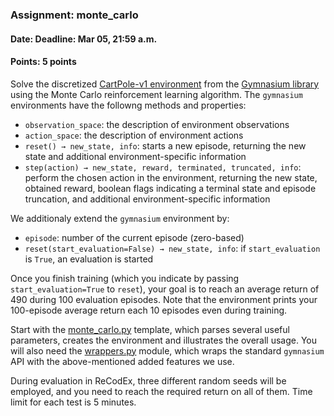 ### Assignment: monte_carlo
#### Date: Deadline: Mar 05, 21:59 a.m.
#### Points: 5 points

Solve the discretized [CartPole-v1 environment](https://gymnasium.farama.org/environments/classic_control/cart_pole/)
from the [Gymnasium library](https://gymnasium.farama.org/) using the Monte Carlo
reinforcement learning algorithm. The `gymnasium` environments have the followng
methods and properties:
- `observation_space`: the description of environment observations
- `action_space`: the description of environment actions
- `reset() → new_state, info`: starts a new episode, returning the new
  state and additional environment-specific information
- `step(action) → new_state, reward, terminated, truncated, info`: perform the
  chosen action in the environment, returning the new state, obtained reward,
  boolean flags indicating a terminal state and episode truncation, and
  additional environment-specific information

We additionaly extend the `gymnasium` environment by:
- `episode`: number of the current episode (zero-based)
- `reset(start_evaluation=False) → new_state, info`: if `start_evaluation` is
  `True`, an evaluation is started

Once you finish training (which you indicate by passing `start_evaluation=True`
to `reset`), your goal is to reach an average return of 490 during 100
evaluation episodes. Note that the environment prints your 100-episode
average return each 10 episodes even during training.

Start with the [monte_carlo.py](https://github.com/ufal/npfl139/tree/master/labs/01/monte_carlo.py)
template, which parses several useful parameters, creates the environment
and illustrates the overall usage.
You will also need the [wrappers.py](https://github.com/ufal/npfl139/tree/master/labs/01/wrappers.py)
module, which wraps the standard `gymnasium` API with the above-mentioned added features we use.

During evaluation in ReCodEx, three different random seeds will be employed, and
you need to reach the required return on all of them. Time limit for each test
is 5 minutes.
